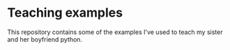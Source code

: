 # Teaching examples
This repository contains some of the examples I've used to teach my sister and her boyfriend python.
